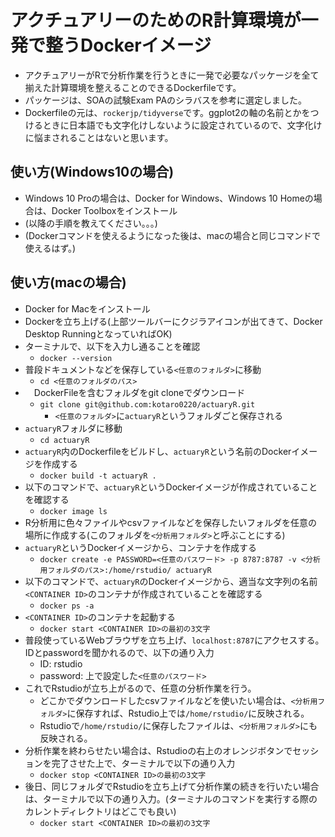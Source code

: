 # アクチュアリーのためのR計算環境が一発で整うDockerイメージ
- アクチュアリーがRで分析作業を行うときに一発で必要なパッケージを全て揃えた計算環境を整えることのできるDockerfileです。
- パッケージは、SOAの試験Exam PAのシラバスを参考に選定しました。
- Dockerfileの元は、`rockerjp/tidyverse`です。ggplot2の軸の名前とかをつけるときに日本語でも文字化けしないように設定されているので、文字化けに悩まされることはないと思います。

## 使い方(Windows10の場合)
- Windows 10 Proの場合は、Docker for Windows、Windows 10 Homeの場合は、Docker Toolboxをインストール
- (以降の手順を教えてください。。。)
- (Dockerコマンドを使えるようになった後は、macの場合と同じコマンドで使えるはず。)

## 使い方(macの場合)
- Docker for Macをインストール
- Dockerを立ち上げる(上部ツールバーにクジラアイコンが出てきて、Docker Desktop RunningとなっていればOK)
- ターミナルで、以下を入力し通ることを確認
    - `docker --version`
- 普段ドキュメントなどを保存している`<任意のフォルダ>`に移動
    - `cd <任意のフォルダのパス>`
- 　DockerFileを含むフォルダをgit cloneでダウンロード
    - `git clone git@github.com:kotaro0220/actuaryR.git`
        - `<任意のフォルダ>`に`actuaryR`というフォルダごと保存される
- `actuaryR`フォルダに移動
    -  `cd actuaryR`
- `actuaryR`内のDockerfileをビルドし、`actuaryR`という名前のDockerイメージを作成する
    - `docker build -t actuaryR .`
-  以下のコマンドで、`actuaryR`というDockerイメージが作成されていることを確認する
    - `docker image ls`
- R分析用に色々ファイルやcsvファイルなどを保存したいフォルダを任意の場所に作成する(このフォルダを`<分析用フォルダ>`と呼ぶことにする)
- `actuaryR`というDockerイメージから、コンテナを作成する
    - `docker create -e PASSWORD=<任意のパスワード> -p 8787:8787 -v <分析用フォルダのパス>:/home/rstudio/ actuaryR`
- 以下のコマンドで、`actuaryR`のDockerイメージから、適当な文字列の名前`<CONTAINER ID>`のコンテナが作成されていることを確認する
    - `docker ps -a`
- `<CONTAINER ID>`のコンテナを起動する
    - `docker start <CONTAINER ID>の最初の3文字`
- 普段使っているWebブラウザを立ち上げ、`localhost:8787`にアクセスする。IDとpasswordを聞かれるので、以下の通り入力
    - ID: rstudio
    - password: 上で設定した`<任意のパスワード>`
- これでRstudioが立ち上がるので、任意の分析作業を行う。
    - どこかでダウンロードしたcsvファイルなどを使いたい場合は、`<分析用フォルダ>`に保存すれば、Rstudio上では`/home/rstudio/`に反映される。
    - Rstudioで`/home/rstudio/`に保存したファイルは、`<分析用フォルダ>`にも反映される。
- 分析作業を終わらせたい場合は、Rstudioの右上のオレンジボタンでセッションを完了させた上で、ターミナルで以下の通り入力
    - `docker stop <CONTAINER ID>の最初の3文字`
- 後日、同じフォルダでRstudioを立ち上げて分析作業の続きを行いたい場合は、ターミナルで以下の通り入力。(ターミナルのコマンドを実行する際のカレントディレクトリはどこでも良い)
    - `docker start <CONTAINER ID>の最初の3文字`